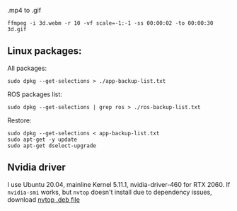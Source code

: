 .mp4 to .gif
```
ffmpeg -i 3d.webm -r 10 -vf scale=-1:-1 -ss 00:00:02 -to 00:00:30 3d.gif
```

## Linux packages:

All packages:
```
sudo dpkg --get-selections > ./app-backup-list.txt
```

ROS packages list:
```
sudo dpkg --get-selections | grep ros > ./ros-backup-list.txt 
```

Restore:
```
sudo dpkg --get-selections < app-backup-list.txt
sudo apt-get -y update
sudo apt-get dselect-upgrade
```

## Nvidia driver
I use Ubuntu 20.04, mainline Kernel 5.11.1, nvidia-driver-460 for RTX 2060.
If `nvidia-smi` works, but `nvtop` doesn't install due to dependency issues, download [nvtop .deb file](https://packages.debian.org/sid/amd64/nvtop/download)
